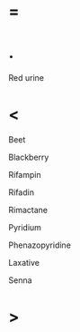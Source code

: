 # =

# .

Red urine

# <

Beet

Blackberry

Rifampin

Rifadin

Rimactane

Pyridium

Phenazopyridine

Laxative

Senna

# >
